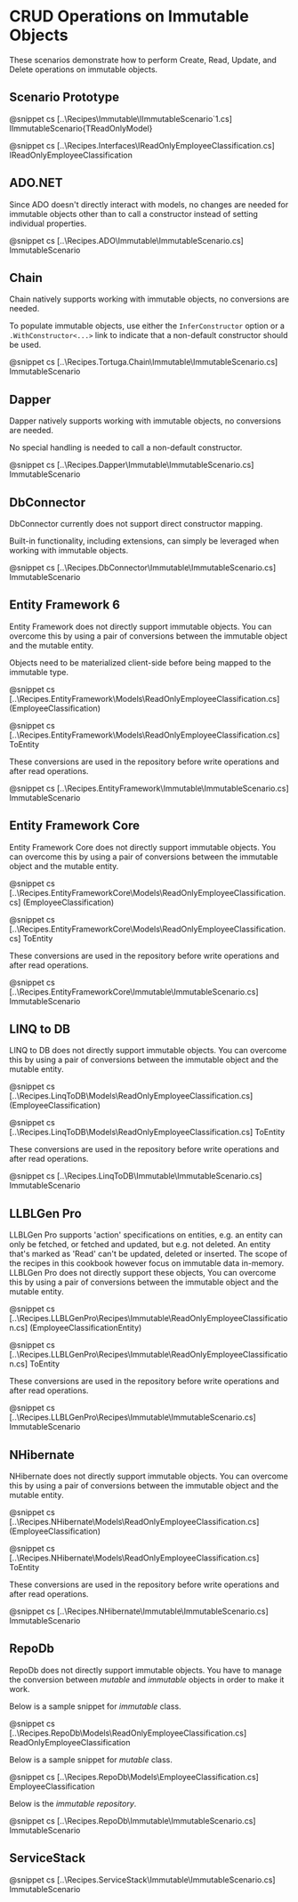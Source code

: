 ﻿# CRUD Operations on Immutable Objects

These scenarios demonstrate how to perform Create, Read, Update, and Delete operations on immutable objects. 

## Scenario Prototype

@snippet cs [..\Recipes\Immutable\IImmutableScenario`1.cs] IImmutableScenario{TReadOnlyModel}

@snippet cs [..\Recipes.Interfaces\IReadOnlyEmployeeClassification.cs] IReadOnlyEmployeeClassification


## ADO.NET

Since ADO doesn't directly interact with models, no changes are needed for immutable objects other than to call a constructor instead of setting individual properties.

@snippet cs [..\Recipes.ADO\Immutable\ImmutableScenario.cs] ImmutableScenario

## Chain

Chain natively supports working with immutable objects, no conversions are needed.

To populate immutable objects, use either the `InferConstructor` option or a `.WithConstructor<...>` link to indicate that a non-default constructor should be used.

@snippet cs [..\Recipes.Tortuga.Chain\Immutable\ImmutableScenario.cs] ImmutableScenario

## Dapper

Dapper natively supports working with immutable objects, no conversions are needed.

No special handling is needed to call a non-default constructor.

@snippet cs [..\Recipes.Dapper\Immutable\ImmutableScenario.cs] ImmutableScenario

## DbConnector

DbConnector currently does not support direct constructor mapping.

Built-in functionality, including extensions, can simply be leveraged when working with immutable objects.

@snippet cs [..\Recipes.DbConnector\Immutable\ImmutableScenario.cs] ImmutableScenario

## Entity Framework 6

Entity Framework does not directly support immutable objects. You can overcome this by using a pair of conversions between the immutable object and the mutable entity.

Objects need to be materialized client-side before being mapped to the immutable type.

@snippet cs [..\Recipes.EntityFramework\Models\ReadOnlyEmployeeClassification.cs] <Constructor>(EmployeeClassification)

@snippet cs [..\Recipes.EntityFramework\Models\ReadOnlyEmployeeClassification.cs] ToEntity

These conversions are used in the repository before write operations and after read operations.

@snippet cs [..\Recipes.EntityFramework\Immutable\ImmutableScenario.cs] ImmutableScenario

## Entity Framework Core

Entity Framework Core does not directly support immutable objects. You can overcome this by using a pair of conversions between the immutable object and the mutable entity.

@snippet cs [..\Recipes.EntityFrameworkCore\Models\ReadOnlyEmployeeClassification.cs] <Constructor>(EmployeeClassification)

@snippet cs [..\Recipes.EntityFrameworkCore\Models\ReadOnlyEmployeeClassification.cs] ToEntity

These conversions are used in the repository before write operations and after read operations.

@snippet cs [..\Recipes.EntityFrameworkCore\Immutable\ImmutableScenario.cs] ImmutableScenario

## LINQ to DB

LINQ to DB does not directly support immutable objects. You can overcome this by using a pair of conversions between the immutable object and the mutable entity.

@snippet cs [..\Recipes.LinqToDB\Models\ReadOnlyEmployeeClassification.cs] <Constructor>(EmployeeClassification)

@snippet cs [..\Recipes.LinqToDB\Models\ReadOnlyEmployeeClassification.cs] ToEntity

These conversions are used in the repository before write operations and after read operations.

@snippet cs [..\Recipes.LinqToDB\Immutable\ImmutableScenario.cs] ImmutableScenario

## LLBLGen Pro 

LLBLGen Pro supports 'action' specifications on entities, e.g. an entity can only be fetched, or fetched and updated, but e.g. not deleted. An entity that's marked as 'Read' can't be updated, deleted or inserted. The scope of the recipes in this cookbook however
focus on immutable data in-memory. LLBLGen Pro does not directly support these objects, You can overcome this by using a pair of conversions between the immutable object and the mutable entity.

@snippet cs [..\Recipes.LLBLGenPro\Recipes\Immutable\ReadOnlyEmployeeClassification.cs] <Constructor>(EmployeeClassificationEntity)

@snippet cs [..\Recipes.LLBLGenPro\Recipes\Immutable\ReadOnlyEmployeeClassification.cs] ToEntity

These conversions are used in the repository before write operations and after read operations.

@snippet cs [..\Recipes.LLBLGenPro\Recipes\Immutable\ImmutableScenario.cs] ImmutableScenario

## NHibernate

NHibernate does not directly support immutable objects. You can overcome this by using a pair of conversions between the immutable object and the mutable entity.


@snippet cs [..\Recipes.NHibernate\Models\ReadOnlyEmployeeClassification.cs] <Constructor>(EmployeeClassification)

@snippet cs [..\Recipes.NHibernate\Models\ReadOnlyEmployeeClassification.cs] ToEntity

These conversions are used in the repository before write operations and after read operations.

@snippet cs [..\Recipes.NHibernate\Immutable\ImmutableScenario.cs] ImmutableScenario

## RepoDb

RepoDb does not directly support immutable objects. You have to manage the conversion between *mutable* and *immutable* objects in order to make it work.

Below is a sample snippet for *immutable* class.

@snippet cs [..\Recipes.RepoDb\Models\ReadOnlyEmployeeClassification.cs] ReadOnlyEmployeeClassification

Below is a sample snippet for *mutable* class.

@snippet cs [..\Recipes.RepoDb\Models\EmployeeClassification.cs] EmployeeClassification

Below is the *immutable repository*.

@snippet cs [..\Recipes.RepoDb\Immutable\ImmutableScenario.cs] ImmutableScenario

## ServiceStack

@snippet cs [..\Recipes.ServiceStack\Immutable\ImmutableScenario.cs] ImmutableScenario
